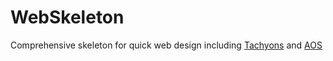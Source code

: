 # WebSkeleton
Comprehensive skeleton for quick web design including [Tachyons](https://tachyons.io) and [AOS](https://michalsnik.github.io/aos/)
